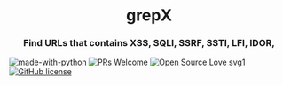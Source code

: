 <h1 align="center">grepX</h1>
<h3 align="center">Find URLs that contains XSS, SQLI, SSRF, SSTI, LFI, IDOR, </h3>

[![made-with-python](https://img.shields.io/badge/Made%20with-Python-1f425f.svg)](https://www.python.org/)
[![PRs Welcome](https://img.shields.io/badge/PRs-welcome-brightgreen.svg?style=flat-square)](http://makeapullrequest.com)
[![Open Source Love svg1](https://badges.frapsoft.com/os/v1/open-source.svg?v=103)](https://github.com/ellerbrock/open-source-badges/)
[![GitHub license](https://img.shields.io/github/license/DevanshRaghav75/Brahma.svg)](https://github.com/DevanshRaghav75/Brahma/blob/master/LICENSE.md)

